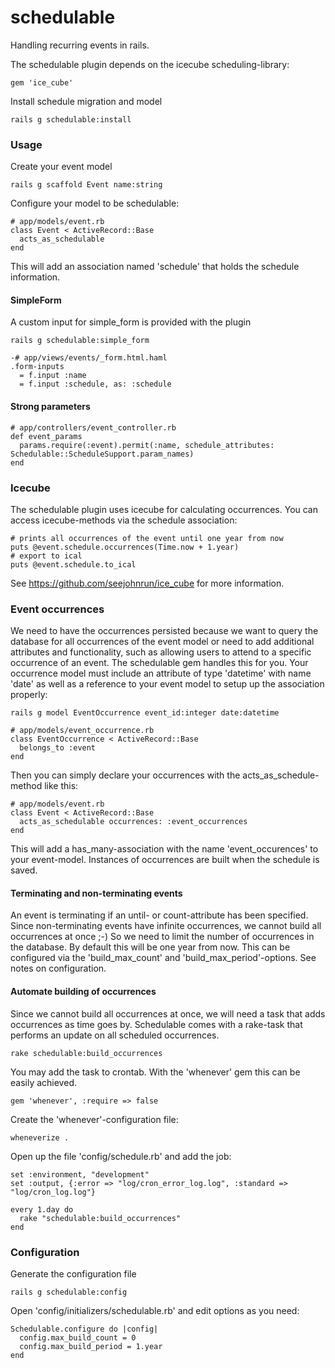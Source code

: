 schedulable
===========

Handling recurring events in rails. 


The schedulable plugin depends on the icecube scheduling-library:
```
gem 'ice_cube'
```

Install schedule migration and model
```
rails g schedulable:install
```

### Usage

Create your event model
```
rails g scaffold Event name:string
```

Configure your model to be schedulable:
```
# app/models/event.rb
class Event < ActiveRecord::Base
  acts_as_schedulable
end
```
This will add an association named 'schedule' that holds the schedule information. 

#### SimpleForm
A custom input for simple_form is provided with the plugin

```
rails g schedulable:simple_form
```

```
-# app/views/events/_form.html.haml
.form-inputs
  = f.input :name
  = f.input :schedule, as: :schedule
```

#### Strong parameters
```
# app/controllers/event_controller.rb
def event_params
  params.require(:event).permit(:name, schedule_attributes: Schedulable::ScheduleSupport.param_names)
end
```

### Icecube
The schedulable plugin uses icecube for calculating occurrences. 
You can access icecube-methods via the schedule association:
```
# prints all occurrences of the event until one year from now
puts @event.schedule.occurrences(Time.now + 1.year)
# export to ical
puts @event.schedule.to_ical
```
See https://github.com/seejohnrun/ice_cube for more information.

### Event occurrences
We need to have the occurrences persisted because we want to query the database for all occurrences of the event model or need to add additional attributes and functionality, such as allowing users to attend to a specific occurrence of an event.
The schedulable gem handles this for you. 
Your occurrence model must include an attribute of type 'datetime' with name 'date' as well as a reference to your event model to setup up the association properly:  

```
rails g model EventOccurrence event_id:integer date:datetime
```

```
# app/models/event_occurrence.rb
class EventOccurrence < ActiveRecord::Base
  belongs_to :event
end
```

Then you can simply declare your occurrences with the acts_as_schedule-method like this:
```
# app/models/event.rb
class Event < ActiveRecord::Base
  acts_as_schedulable occurrences: :event_occurrences
end
```
This will add a has_many-association with the name 'event_occurences' to your event-model. 
Instances of occurrences are built when the schedule is saved.

#### Terminating and non-terminating events
An event is terminating if an until- or count-attribute has been specified. 
Since non-terminating events have infinite occurrences, we cannot build all occurrences at once ;-)
So we need to limit the number of occurrences in the database. 
By default this will be one year from now. 
This can be configured via the 'build_max_count' and 'build_max_period'-options. 
See notes on configuration. 

#### Automate building of occurrences
Since we cannot build all occurrences at once, we will need a task that adds occurrences as time goes by. 
Schedulable comes with a rake-task that performs an update on all scheduled occurrences. 
```
rake schedulable:build_occurrences
```
You may add the task to crontab. 
With the 'whenever' gem this can be easily achieved. 
```
gem 'whenever', :require => false
```
Create the 'whenever'-configuration file:
```
wheneverize .
```
Open up the file 'config/schedule.rb' and add the job:
```
set :environment, "development"
set :output, {:error => "log/cron_error_log.log", :standard => "log/cron_log.log"}

every 1.day do
  rake "schedulable:build_occurrences"
end
```


### Configuration
Generate the configuration file
```
rails g schedulable:config
```
Open 'config/initializers/schedulable.rb' and edit options as you need:
```
Schedulable.configure do |config|
  config.max_build_count = 0
  config.max_build_period = 1.year
end
```










